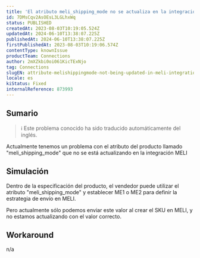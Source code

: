 ```yaml
---
title: 'El atributo meli_shipping_mode no se actualiza en la integración MELI'
id: 7DMsCqv2AsOEsL3LGLhxWq
status: PUBLISHED
createdAt: 2023-08-03T10:19:05.524Z
updatedAt: 2024-06-10T13:38:07.225Z
publishedAt: 2024-06-10T13:38:07.225Z
firstPublishedAt: 2023-08-03T10:19:06.574Z
contentType: knownIssue
productTeam: Connections
author: 2mXZkbi0oi061KicTExNjo
tag: Connections
slugEN: attribute-melishippingmode-not-being-updated-in-meli-integration
locale: es
kiStatus: Fixed
internalReference: 873993
---
```


## Sumario

>ℹ️ Este problema conocido ha sido traducido automáticamente del inglés.



Actualmente tenemos un problema con el atributo del producto llamado "meli_shipping_mode" que no se está actualizando en la integración MELI


##

## Simulación



Dentro de la especificación del producto, el vendedor puede utilizar el atributo "meli_shipping_mode" y establecer ME1 o ME2 para definir la estrategia de envío en MELI.

Pero actualmente sólo podemos enviar este valor al crear el SKU en MELI, y no estamos actualizando con el valor correcto.




## Workaround


n/a





